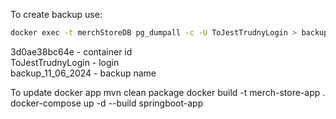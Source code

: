 To create backup use:
```bash
docker exec -t merchStoreDB pg_dumpall -c -U ToJestTrudnyLogin > backup_01_09_2024
```

3d0ae38bc64e - container id <br>
ToJestTrudnyLogin - login <br>
backup_11_06_2024 - backup name <br>



To update docker app
mvn clean package
docker build -t merch-store-app .
docker-compose up -d --build springboot-app
